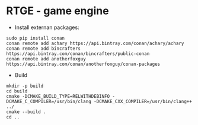 RTGE - game engine
===

* Install externan packages:

```console
sudo pip install conan
conan remote add achary https://api.bintray.com/conan/achary/achary
conan remote add bincrafters https://api.bintray.com/conan/bincrafters/public-conan
conan remote add anotherfoxguy https://api.bintray.com/conan/anotherfoxguy/conan-packages
```

* Build

```console
mkdir -p build
cd build
cmake -DCMAKE_BUILD_TYPE=RELWITHDEBINFO -DCMAKE_C_COMPILER=/usr/bin/clang -DCMAKE_CXX_COMPILER=/usr/bin/clang++ ../
cmake --build .
cd ..
```
